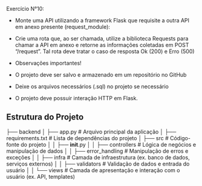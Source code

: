 Exercício N°10:

- Monte uma API utilizando a framework Flask que requisite a outra API em anexo presente
(request_module):

- Crie uma rota que, ao ser chamada, utilize a biblioteca Requests para chamar a API em
anexo e retorne as informações coletadas em POST “/request”. Tal rota deve tratar o caso de
resposta Ok (200) e Erro (500)

- Observações importantes!

- O projeto deve ser salvo e armazenado em um repositório no GitHub

- Deixe os arquivos necessários (.sql) no projeto se necessário
- O projeto deve possuir interação HTTP em Flask.

## Estrutura do Projeto

├── backend
│   ├── app.py               # Arquivo principal da aplicação
│   ├── requirements.txt     # Lista de dependências do projeto
│   ├── src                  # Código-fonte do projeto
│   │   ├── __init__.py
│   │   ├── controllers      # Lógica de negócios e manipulação de dados
│   │   ├── error_handling   # Manipulação de erros e exceções
│   │   ├── infra            # Camada de infraestrutura (ex. banco de dados, serviços externos)
│   │   ├── validators       # Validação de dados e entrada do usuário
│   │   └── views            # Camada de apresentação e interação com o usuário (ex. API, templates)
